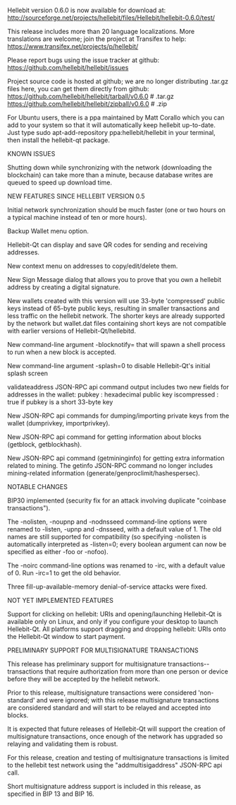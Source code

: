 Hellebit version 0.6.0 is now available for download at:
http://sourceforge.net/projects/hellebit/files/Hellebit/hellebit-0.6.0/test/

This release includes more than 20 language localizations.
More translations are welcome; join the
project at Transifex to help:
https://www.transifex.net/projects/p/hellebit/

Please report bugs using the issue tracker at github:
https://github.com/hellebit/hellebit/issues

Project source code is hosted at github; we are no longer
distributing .tar.gz files here, you can get them
directly from github:
https://github.com/hellebit/hellebit/tarball/v0.6.0  # .tar.gz
https://github.com/hellebit/hellebit/zipball/v0.6.0  # .zip

For Ubuntu users, there is a ppa maintained by Matt Corallo which
you can add to your system so that it will automatically keep
hellebit up-to-date.  Just type
sudo apt-add-repository ppa:hellebit/hellebit
in your terminal, then install the hellebit-qt package.


KNOWN ISSUES

Shutting down while synchronizing with the network
(downloading the blockchain) can take more than a minute,
because database writes are queued to speed up download
time.


NEW FEATURES SINCE HELLEBIT VERSION 0.5

Initial network synchronization should be much faster
(one or two hours on a typical machine instead of ten or more
hours).

Backup Wallet menu option.

Hellebit-Qt can display and save QR codes for sending
and receiving addresses.

New context menu on addresses to copy/edit/delete them.

New Sign Message dialog that allows you to prove that you
own a hellebit address by creating a digital
signature.

New wallets created with this version will
use 33-byte 'compressed' public keys instead of
65-byte public keys, resulting in smaller
transactions and less traffic on the hellebit
network. The shorter keys are already supported
by the network but wallet.dat files containing
short keys are not compatible with earlier
versions of Hellebit-Qt/hellebitd.

New command-line argument -blocknotify=<command>
that will spawn a shell process to run <command> 
when a new block is accepted.

New command-line argument -splash=0 to disable
Hellebit-Qt's initial splash screen

validateaddress JSON-RPC api command output includes
two new fields for addresses in the wallet:
pubkey : hexadecimal public key
iscompressed : true if pubkey is a short 33-byte key

New JSON-RPC api commands for dumping/importing
private keys from the wallet (dumprivkey, importprivkey).

New JSON-RPC api command for getting information about
blocks (getblock, getblockhash).

New JSON-RPC api command (getmininginfo) for getting
extra information related to mining. The getinfo
JSON-RPC command no longer includes mining-related
information (generate/genproclimit/hashespersec).



NOTABLE CHANGES

BIP30 implemented (security fix for an attack involving
duplicate "coinbase transactions").

The -nolisten, -noupnp and -nodnsseed command-line
options were renamed to -listen, -upnp and -dnsseed,
with a default value of 1. The old names are still
supported for compatibility (so specifying -nolisten
is automatically interpreted as -listen=0; every
boolean argument can now be specified as either
-foo or -nofoo).

The -noirc command-line options was renamed to
-irc, with a default value of 0. Run -irc=1 to
get the old behavior.

Three fill-up-available-memory denial-of-service
attacks were fixed.


NOT YET IMPLEMENTED FEATURES

Support for clicking on hellebit: URIs and
opening/launching Hellebit-Qt is available only on Linux,
and only if you configure your desktop to launch
Hellebit-Qt. All platforms support dragging and dropping
hellebit: URIs onto the Hellebit-Qt window to start
payment.


PRELIMINARY SUPPORT FOR MULTISIGNATURE TRANSACTIONS

This release has preliminary support for multisignature
transactions-- transactions that require authorization
from more than one person or device before they
will be accepted by the hellebit network.

Prior to this release, multisignature transactions
were considered 'non-standard' and were ignored;
with this release multisignature transactions are
considered standard and will start to be relayed
and accepted into blocks.

It is expected that future releases of Hellebit-Qt
will support the creation of multisignature transactions,
once enough of the network has upgraded so relaying
and validating them is robust.

For this release, creation and testing of multisignature
transactions is limited to the hellebit test network using
the "addmultisigaddress" JSON-RPC api call.

Short multisignature address support is included in this
release, as specified in BIP 13 and BIP 16.
